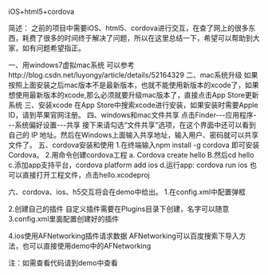 iOS+html5+cordova

简述：
之前的项目中需要iOS、html5、cordova进行交互，在查了网上的很多东西，耗费了很多的时间终于解决了问题，所以在这里总结一下，希望可以帮助到大家，如有问题希望指正。

一、用windows7虚拟mac系统
可以参考http://blog.csdn.net/luyongy/article/details/52164329
二、mac系统升级
如果按照上面安装之后mac版本不是最新版本，也就不能使用新版本的xcode了，如果想使用最新版本的xcode,那么必须就要升级mac版本了，直接点击App Store更新系统
三、安装xcode
   在App Store中搜索xcode进行安装，如果安装时需要Apple ID，请到苹果官网注册。
四、windows和mac文件共享
   点击Finder---应用程序---系统偏好设置---共享
   接下来请勾选“文件共享”选项，在这个界面中还可以看到自己的 IP 地址。然后在Windows上面输入共享地址，输入用户、密码就可以共享文件了。
五、cordova安装和使用
   1.在终端输入npm install -g cordova 即可安装Cordova。
   2.用命令创建cordova工程
     a. Cordova create hello
     B.然后cd  hello
     c.添加app支持平台，cordova platform add ios
     d.运行app:  cordova  run ios 也可以直接打开工程文件，点击hello.xcodeproj

六、cordova、ios、h5交互将会在demo中给出。
   1.在config.xml中配置弹框
        
   2.创建自己的插件
      自定义插件需要在Plugins目录下创建，名字可以随意
   3.config.xml里面配置创建好的插件
     
   4.ios使用AFNetworking插件请求数据
AFNetworking可以百度搜索下导入方法，也可以直接使用demo中的AFNetworking


注：如需查看代码请到demo中查看
